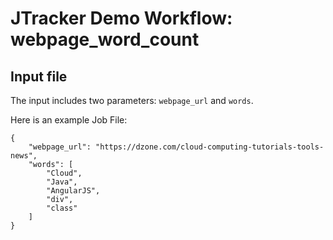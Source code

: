 # JTracker Demo Workflow: webpage_word_count

## Input file

The input includes two parameters: `webpage_url` and `words`.

Here is an example Job File:

```
{
    "webpage_url": "https://dzone.com/cloud-computing-tutorials-tools-news",
    "words": [
        "Cloud",
        "Java",
        "AngularJS",
        "div",
        "class"
    ]
}
```

